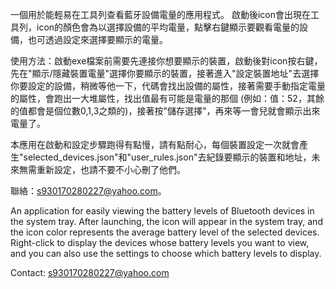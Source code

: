 一個用於能輕易在工具列查看藍牙設備電量的應用程式。 啟動後icon會出現在工具列，icon的顏色會為以選擇設備的平均電量，點擊右鍵顯示要觀看電量的設備，也可透過設定來選擇要顯示的電量。

使用方法：啟動exe檔案前需要先連接你想要顯示的裝置，啟動後對icon按右鍵，先在"顯示/隱藏裝置電量"選擇你要顯示的裝置，接著進入"設定裝置地址"去選擇你要設定的設備，稍微等他一下，代碼會找出設備的屬性，接著需要手動指定電量的屬性，會跑出一大堆屬性，找出值最有可能是電量的那個 (例如：值：52，其餘的值都會是個位數0,1,3之類的)，接著按"儲存選擇"，再來等一會兒就會顯示出來電量了。

本應用在啟動和設定步驟跑得有點慢，請有點耐心，每個裝置設定一次就會產生"selected_devices.json"和"user_rules.json"去紀錄要顯示的裝置和地址，未來無需重新設定，也請不要不小心刪了他們。

聯絡：s930170280227@yahoo.com。

An application for easily viewing the battery levels of Bluetooth devices in the system tray. After launching, the icon will appear in the system tray, and the icon color represents the average battery level of the selected devices. Right-click to display the devices whose battery levels you want to view, and you can also use the settings to choose which battery levels to display.



Contact: s930170280227@yahoo.com
